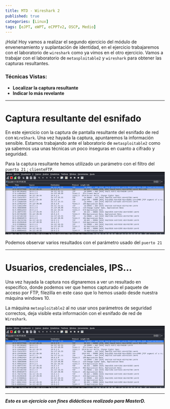 ```yaml
---
title: MTD - Wireshark 2 
published: true
categories: [Linux]
tags: [eJPT, eWPT, eCPPTv2, OSCP, Medio]
---
```


¡Hola! Hoy vamos a realizar el segundo ejercicio del módulo de envenenamiento y suplantación de identidad, en el ejercicio trabajaremos con el laboratorio de `wireshark` como ya vimos en el otro ejercicio.
Vamos a trabajar con el laboratorio de `metasploitable2` y `wireshark` para obtener las capturas resultantes.


### Técnicas Vistas: 
- **Localizar la captura resultante**
- **Indicar lo más revelante**

* * *

# Captura resultante del esnifado


En este ejercicio con la captura de pantalla resultante del esnifado de red con `WireShark`. Una vez hayada la captura, apuntaremos la información sensible.
Estamos trabajando ante el laboratorio de `metasploitable2` como ya sabemos usa unas técnicas un poco inseguras en cuanto a cifrado y seguridad.

Para la captura resultante hemos utilizado un parámetro con el filtro del `puerto 21` ; `clienteFTP`.
<img src="/assets/HTB/Wireshark/IPADDR.png">


Podemos observar varios resultados con el parámetro usado del `puerto 21`

* * * 

# Usuarios, credenciales, IPS...
Una vez hayada la captura nos dignaremos a ver un resultado en especifico, donde podemos ver que hemos capturado el paquete de acceso por FTP, filezilla en este caso que lo hemos usado desde nuestra máquina windows 10.

La máquina `metasploitable2` al no usar unos parámetros de seguridad correctos, deja visible esta información con el esnifado de red de `Wireshark`.

<img src="/assets/HTB/Wireshark/IPADDR.png">

* * *

***Esto es un ejercicio con fines didácticos realizado para MasterD.***
